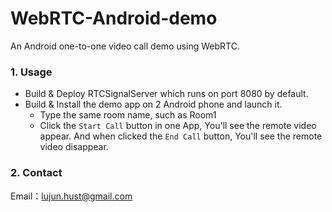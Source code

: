# WebRTC-Android-demo

An Android one-to-one video call demo using WebRTC.

### 1. Usage
- Build & Deploy RTCSignalServer which runs on port 8080 by default.
- Build & Install the demo app on 2 Android phone and launch it.
  - Type the same room name, such as Room1
  - Click the `Start Call` button in one App, You'll see the remote video appear. And when clicked the `End Call` button, You'll see the remote video disappear.

### 2. Contact

Email：lujun.hust@gmail.com
